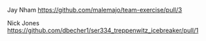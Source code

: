Jay Nham https://github.com/malemajo/team-exercise/pull/3

Nick Jones https://github.com/dbecher1/ser334_treppenwitz_icebreaker/pull/1
